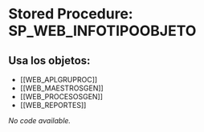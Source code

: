 # Stored Procedure: SP_WEB_INFOTIPOOBJETO

## Usa los objetos:
- [[WEB_APLGRUPROC]]
- [[WEB_MAESTROSGEN]]
- [[WEB_PROCESOSGEN]]
- [[WEB_REPORTES]]

*No code available.*
